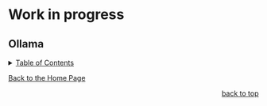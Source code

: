 # Work in progress

<a id="readme_top"></a>
## Ollama


<details>
<summary><u>Table of Contents</u></summary>

+ <a href="#Proxmox">Proxmox</a>

+ <a href="#NVIDIA_Drivers">NVIDIA Drivers</a>


+ <a href="#Home_Assitant">Home Assitant</a>


+ <a href="#Unifi">Unifi</a>

	
+ <a href="#Vaultwarden">Vaultwarden</a>

	
+ <a href="#Frigate">Frigate</a>

	
+ <a href="#immich">immich</a>

		
+ <a href="#Jellyfin">Jellyfin</a>

		
+ <a href="#Plex">Plex</a>

		
+ <a href="#Media">Media</a>

	+ <a href="#Ombi">Ombi</a>
	+ <a href="#Jellystat">Jellystat</a>
	+ <a href="#Tautulli">Tautulli</a>
	+ <a href="#jellyplex_watched">jellyplex-watched</a>
	
+ <a href="#Downloaders">Downloaders</a>

	+ <a href="#flaresolverr">flaresolverr</a>
	+ <a href="#prowlarr">prowlarr</a>
	+ <a href="#Radarr">Radarr</a>
	+ <a href="#Sonarr">Sonarr</a>
	+ <a href="#qbittorrent">qbittorrent</a>
	+ <a href="#huntarr">huntarr</a>
	
+ <a href="#ollama">ollama</a>

+ <a href="#tdarr">tdarr</a>

	
</details> 



<a href="https://github.com/HomeStudiosDIY">Back to the Home Page</a>	





<p align="right"><a href="#readme_top">back to top</a></p>